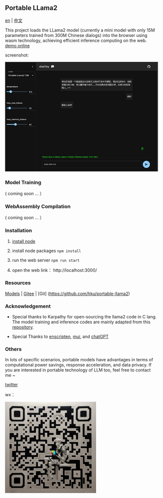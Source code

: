 ## Portable LLama2

[en](./README_en.md) | [中文](./README_cn.md) 


This project loads the LLama2 model (currently a mini model with only 15M parameters trained from 300M Chinese dialogs) into the browser using wasm technology, achieving efficient inference computing on the web.  [demo online](https://hku.github.io/pages/portable-llama2/)

screenshot:

<img alt="screenshot" src="../client/assets/screenshot.jpg" width="600" height="auto">


### Model Training

( coming soon ... ）

### WebAssembly Compilation

( coming soon ... ）


### Installation

1. [install node](https://nodejs.org)

2. install node packages ```npm install```

3. run the web server ```npm run start```

4. open the web link： http://localhost:3000/


### Resources

[Models](https://huggingface.co/rayvvv/yumchat_cn) | [Gitee](https://gitee.com/hku2023/portable-llama2) | [Git] (https://github.com/hku/portable-llama2)

### Acknowledgement

- Special thanks to Karpathy for open-sourcing the llama2 code in C lang. The model training and inference codes are mainly adapted from this [repository](https://github.com/karpathy/llama2.c). 

- Special Thanks to [enscripten](https://github.com/emscripten-core/emscripten), [mui](https://github.com/mui/material-ui), and [chatGPT](https://chat.openai.com/)  


### Others

In lots of specific scenarios, portable models have advantages in terms of computational power savings, response acceleration, and data privacy. If you are interested in portable technology of LLM too, feel free to contact me ~

[twitter](https://twitter.com/RayWong48889131)

wx：

<img alt ="qrcode" src="../client/assets/qrcode2.jpg" width="300" height="auto">







